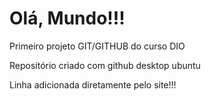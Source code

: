 # Olá, Mundo!!!
 Primeiro projeto GIT/GITHUB do curso DIO 

 Repositório criado com github desktop ubuntu
 
 Linha adicionada diretamente pelo site!!!
 
